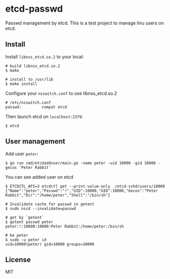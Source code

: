 # etcd-passwd

Passwd management by etcd.
This is a test project to manage linu users on etcd.

## Install

Install `libnss_etcd.so.2` to your local:

```console
# build libnss_etcd.so.2
$ make

# install to /usr/lib
$ make install
```

Configure your `nsswitch.conf` to use libnss_etcd.so.2

```console
# /etc/nsswitch.conf
passwd:         compat etcd
```

Then launch etcd on `localhost:2379`:

```console
$ etcd
````

## User management

Add user `peter`:

```console
$ go run cmd/etcdadduser/main.go -name peter -uid 10000 -gid 10000 -gecos 'Peter Rabbit'
```

You can see added user on etcd

```console
$ ETCDCTL_API=3 etcdctl get --print-value-only  /etcd-sshd/users/10000
{"Name":"peter","Passwd":"!","UID":10000,"GID":10000,"Gecos":"Peter Rabbit","Dir":"/home/peter","Shell":"/bin/sh"}
```

```conosle
# Invalidate cache for passwd in getent
$ sudo nscd --invalidate=passwd

# get by `getent`
$ getent passwd peter
peter:!:10000:10000:Peter Rabbit:/home/peter:/bin/sh

# be peter
$ sudo -u peter id
uid=10000(peter) gid=10000 groups=10000
```

## License

MIT
